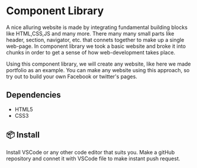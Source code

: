 # Component Library

A nice alluring website is made by integrating fundamental building blocks like HTML,CSS,JS and many more. There many many small parts like header, section, navigator, etc. that connets together to make up a single web-page. In component library we took a basic website and broke it into chunks in order to get a sense of how web-development takes place. 

Using this component library, we will create any website, like here we made portfolio as an example. You can make any website using this approach, so try out to build your own Facebook or twitter's pages.

## Dependencies

- HTML5
- CSS3


## 📦 Install

Install VSCode or any other code editor that suits you. Make a gitHub repository and connet it with VSCode file to make instant push request. 
